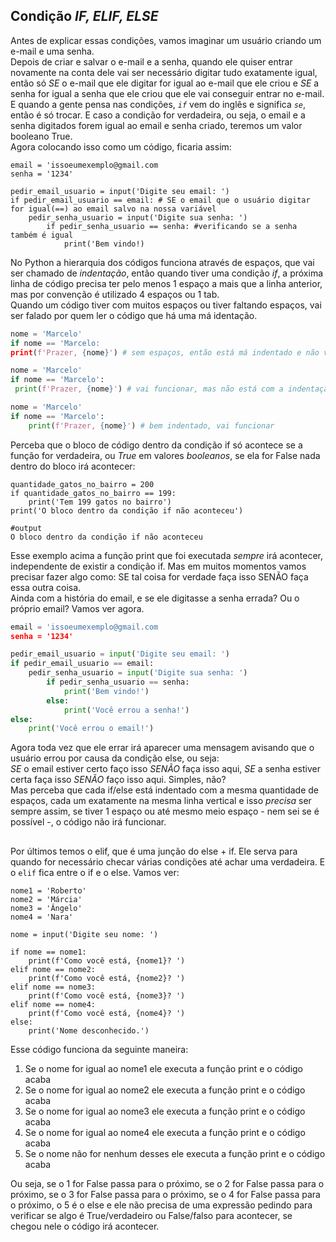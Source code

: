 ## **Condição *IF, ELIF, ELSE***

Antes de explicar essas condições, vamos imaginar um usuário criando um e-mail e uma senha.        
Depois de criar e salvar o e-mail e a senha, quando ele quiser entrar novamente na conta dele vai ser necessário digitar tudo exatamente igual, então só *SE* o e-mail que ele digitar for igual ao e-mail que ele criou e *SE* a senha for igual a senha que ele criou que ele vai conseguir entrar no e-mail.    
E quando a gente pensa nas condições, *`if`* vem do inglês e significa *`se`*, então é só trocar. E caso a condição for verdadeira, ou seja, o email e a senha digitados forem igual ao email e senha criado, teremos um valor booleano True.       
Agora colocando isso como um código, ficaria assim: 

```
email = 'issoeumexemplo@gmail.com
senha = '1234'

pedir_email_usuario = input('Digite seu email: ')
if pedir_email_usuario == email: # SE o email que o usuário digitar for igual(==) ao email salvo na nossa variável
	pedir_senha_usuario = input('Digite sua senha: ')
		if pedir_senha_usuario == senha: #verificando se a senha também é igual
			print('Bem vindo!)
```

No Python a hierarquia dos códigos funciona através de espaços, que vai ser chamado de *indentação*, então quando tiver uma condição *if*, a próxima linha de código precisa ter pelo menos 1 espaço a mais que a linha anterior, mas por convenção é utilizado 4 espaços ou 1 tab.     
Quando um código tiver com muitos espaços ou tiver faltando espaços, vai ser falado por quem ler o código que há uma má identação. 

```py
nome = 'Marcelo'
if nome == 'Marcelo: 
print(f'Prazer, {nome}') # sem espaços, então está má indentado e não vai funcionar
```

```py
nome = 'Marcelo'
if nome == 'Marcelo': 
 print(f'Prazer, {nome}') # vai funcionar, mas não está com a indentação padrão
```

```py
nome = 'Marcelo'
if nome == 'Marcelo': 
	print(f'Prazer, {nome}') # bem indentado, vai funcionar
```

Perceba que o bloco de código dentro da condição if só acontece se a função for verdadeira, ou *True* em valores *booleanos*, se ela for False nada dentro do bloco irá acontecer: 

```
quantidade_gatos_no_bairro = 200
if quantidade_gatos_no_bairro == 199: 
	print('Tem 199 gatos no bairro')
print('O bloco dentro da condição if não aconteceu')

#output
O bloco dentro da condição if não aconteceu
```

Esse exemplo acima a função print que foi executada *sempre* irá acontecer, independente de existir a condição if. Mas em muitos momentos vamos precisar fazer algo como: SE tal coisa for verdade faça isso SENÃO faça essa outra coisa.          
Ainda com a história do email, e se ele digitasse a senha errada? Ou o próprio email? Vamos ver agora.


```py
email = 'issoeumexemplo@gmail.com
senha = '1234'

pedir_email_usuario = input('Digite seu email: ')
if pedir_email_usuario == email:
	pedir_senha_usuario = input('Digite sua senha: ')
		if pedir_senha_usuario == senha: 
			print('Bem vindo!')
		else:
			print('Você errou a senha!')
else: 
	print('Você errou o email!')

```

Agora toda vez que ele errar irá aparecer uma mensagem avisando que o usuário errou por causa da condição else, ou seja:     
*SE* o email estiver certo faço isso *SENÃO* faça isso aqui, *SE* a senha estiver certa faça isso *SENÃO* faço isso aqui. Simples, não?      
Mas perceba que cada if/else está indentado com a mesma quantidade de espaços,  cada um exatamente na mesma linha vertical e isso *precisa* ser sempre assim, se tiver 1 espaço ou até mesmo meio espaço - nem sei se é possível -, o código não irá funcionar.

##

Por últimos temos o elif, que é uma junção do else + if. Ele serva para quando for necessário checar várias condições até achar uma verdadeira. E o `elif` fica entre o if e o else. 
Vamos ver: 


```
nome1 = 'Roberto'
nome2 = 'Márcia'
nome3 = 'Ângelo'
nome4 = 'Nara'

nome = input('Digite seu nome: ')

if nome == nome1:
	print(f'Como você está, {nome1}? ')
elif nome == nome2:
	print(f'Como você está, {nome2}? ')
elif nome == nome3:
	print(f'Como você está, {nome3}? ')
elif nome == nome4:
	print(f'Como você está, {nome4}? ')
else:
	print('Nome desconhecido.')
```

Esse código funciona da seguinte maneira: 

1. Se o nome for igual ao nome1 ele executa a função print e o código acaba
2. Se o nome for igual ao nome2 ele executa a função print e o código acaba
3. Se o nome for igual ao nome3 ele executa a função print e o código acaba
4. Se o nome for igual ao nome4 ele executa a função print e o código acaba
5. Se o nome não for nenhum desses ele executa a função print e o código acaba

Ou seja, se o 1 for False passa para o próximo, se o 2 for False passa para o próximo, se o 3 for False passa para o próximo, se o 4 for False passa para o próximo, o 5 é o else e ele não precisa de uma expressão pedindo para verificar se algo é True/verdadeiro ou False/falso para acontecer, se chegou nele o código irá acontecer.